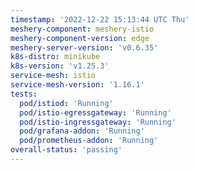 ```yaml
---
timestamp: '2022-12-22 15:13:44 UTC Thu'
meshery-component: meshery-istio
meshery-component-version: edge
meshery-server-version: 'v0.6.35'
k8s-distro: minikube
k8s-version: 'v1.25.3'
service-mesh: istio
service-mesh-version: '1.16.1'
tests:
  pod/istiod: 'Running'
  pod/istio-egressgateway: 'Running'
  pod/istio-ingressgateway: 'Running'
  pod/grafana-addon: 'Running'
  pod/prometheus-addon: 'Running'
overall-status: 'passing'
---
```

